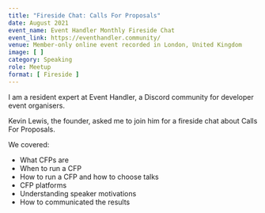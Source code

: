 ```yaml
---
title: "Fireside Chat: Calls For Proposals"
date: August 2021
event_name: Event Handler Monthly Fireside Chat
event_link: https://eventhandler.community/
venue: Member-only online event recorded in London, United Kingdom
image: [ ]
category: Speaking
role: Meetup
format: [ Fireside ]
---
```


I am a resident expert at Event Handler, a Discord community for developer event organisers.

Kevin Lewis, the founder, asked me to join him for a fireside chat about Calls For Proposals.

We covered:

* What CFPs are
* When to run a CFP
* How to run a CFP and how to choose talks
* CFP platforms
* Understanding speaker motivations
* How to communicated the results
